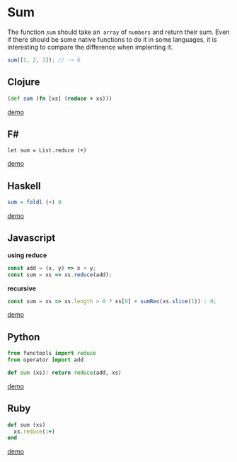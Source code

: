# Sum

The function `sum` should take an` array` of `numbers` and return their sum.
Even if there should be some native functions to do it in some languages, 
it is interesting to compare the difference when implenting it.

```js
sum([1, 2, 3]); // -> 6
```

## Clojure
```clojure
(def sum (fn [xs] (reduce + xs)))
```
[demo](https://repl.it/HITM/0)

## F#

```f#
let sum = List.reduce (+)
```
[demo](https://repl.it/HFbJ/1)

## Haskell

```haskell
sum = foldl (+) 0
```
[demo](https://repl.it/HECN/0)

## Javascript

**using reduce**
```js
const add = (x, y) => x + y;
const sum = xs => xs.reduce(add);
```

**recursive**
```js
const sum = xs => xs.length > 0 ? xs[0] + sumRec(xs.slice(1)) : 0;
```
[demo](https://repl.it/HCV3/0)

## Python
```py
from functools import reduce
from operator import add

def sum (xs): return reduce(add, xs)
```
[demo](https://repl.it/HH1F/2)

## Ruby
```rb
def sum (xs)
  xs.reduce(:+)
end
```
[demo](https://repl.it/HH3k/0)
